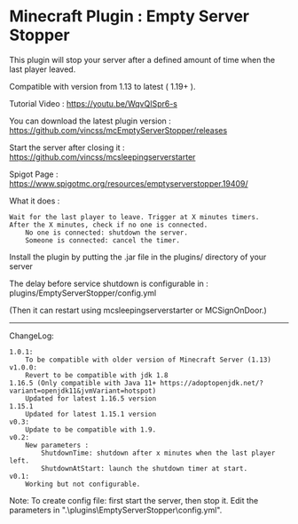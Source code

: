 # Minecraft Plugin : Empty Server Stopper
This plugin will stop your server after a defined amount of time when the last player leaved.

Compatible with version from 1.13 to latest ( 1.19+ ).

Tutorial Video :
https://youtu.be/WqvQISpr6-s

You can download the latest plugin version :
https://github.com/vincss/mcEmptyServerStopper/releases

Start the server after closing it :
https://github.com/vincss/mcsleepingserverstarter

Spigot Page : 
https://www.spigotmc.org/resources/emptyserverstopper.19409/ 


What it does :

    Wait for the last player to leave. Trigger at X minutes timers.
    After the X minutes, check if no one is connected.
        No one is connected: shutdown the server.
        Someone is connected: cancel the timer.

Install the plugin by putting the .jar file in the plugins/ directory of your server

The delay before service shutdown is configurable in : plugins/EmptyServerStopper/config.yml

(Then it can restart using mcsleepingserverstarter or MCSignOnDoor.)

-----------------

ChangeLog:

    1.0.1:
        To be compatible with older version of Minecraft Server (1.13)
    v1.0.0:
        Revert to be compatible with jdk 1.8    
    1.16.5 (Only compatible with Java 11+ https://adoptopenjdk.net/?variant=openjdk11&jvmVariant=hotspot)
        Updated for latest 1.16.5 version
    1.15.1
        Updated for latest 1.15.1 version
    v0.3:
        Update to be compatible with 1.9.
    v0.2:
        New parameters :
            ShutdownTime: shutdown after x minutes when the last player left.
            ShutdownAtStart: launch the shutdown timer at start.
    v0.1:
        Working but not configurable.

Note: To create config file: first start the server, then stop it. Edit the parameters in ".\plugins\EmptyServerStopper\config.yml".
